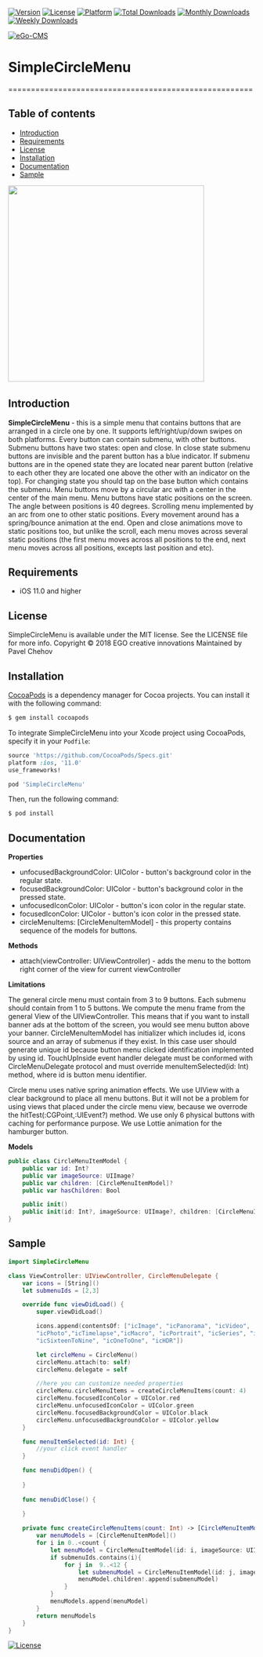 [![Version](https://img.shields.io/cocoapods/v/SimpleCircleMenu.svg?style=flat)](https://cocoapods.org/pods/SimpleCircleMenu)
[![License](https://img.shields.io/cocoapods/l/SimpleCircleMenu.svg?style=flat)](https://cocoapods.org/pods/SimpleCircleMenu)
[![Platform](https://img.shields.io/cocoapods/p/SimpleCircleMenu.svg?style=flat)](https://cocoapods.org/pods/SimpleCircleMenu)
[![Total Downloads](https://img.shields.io/cocoapods/dt/SimpleCircleMenu.svg?style=social)](http://cocoapods.org/pods/SimpleCircleMenu)
[![Monthly Downloads](https://img.shields.io/cocoapods/dm/SimpleCircleMenu.svg?style=social)](http://cocoapods.org/pods/SimpleCircleMenu)
[![Weekly Downloads](https://img.shields.io/cocoapods/dw/SimpleCircleMenu.svg?style=social)](http://cocoapods.org/pods/SimpleCircleMenu)

[![eGo-CMS](https://rawgithub.com/ego-cms/Resources/master/Badges_by_EGO/by_EGO.svg)](http://ego-cms.com/?utm_source=github)

# SimpleCircleMenu
======================================================

## Table of contents
* [Introduction](../..#introduction)
* [Requirements](../..#requirements)
* [License](../..#license)
* [Installation](../..#installation)
* [Documentation](../..#documentation)
* [Sample](../..#sample)

<img src="https://github.com/pavel-chehov/SimpleCircleMenu/blob/master/Resources/animation.gif" width="400"/>&nbsp;&nbsp;&nbsp;

Introduction
-----------

**SimpleCircleMenu** - this is a simple menu that contains buttons that are arranged in a circle one by one. It supports left/right/up/down swipes on both platforms. 
Every button can contain submenu, with other buttons. Submenu buttons have two states: open and close. In close state submenu buttons are invisible and the parent button has a blue indicator. If submenu buttons are in the opened state they are located near parent button (relative to each other they are located one above the other with an indicator on the top). For changing state you should tap on the base button which contains the submenu.
Menu buttons move by a circular arc with a center in the center of the main menu. Menu buttons have static positions on the screen. The angle between positions is 40 degrees. Scrolling menu implemented by an arc from one to other static positions. Every movement around has a spring/bounce animation at the end. Open and close animations move to static positions too, but unlike the scroll, each menu moves across several static positions (the first menu moves across all positions to the end, next menu moves across all positions, excepts last position and etc).

Requirements
-----------
- iOS 11.0 and higher

License
-----------

SimpleCircleMenu is available under the MIT license. See the LICENSE file for more info.
Copyright © 2018 EGO creative innovations
Maintained by Pavel Chehov

Installation
-----------

[CocoaPods](http://cocoapods.org) is a dependency manager for Cocoa projects. You can install it with the following command:

```bash
$ gem install cocoapods
```

To integrate SimpleCircleMenu into your Xcode project using CocoaPods, specify it in your `Podfile`:

```ruby
source 'https://github.com/CocoaPods/Specs.git'
platform :ios, '11.0'
use_frameworks!

pod 'SimpleCircleMenu'

```

Then, run the following command:

```bash
$ pod install
```

Documentation
-----------
      
**Properties**
* unfocusedBackgroundColor: UIColor - button's background color in the regular state.
* focusedBackgroundColor: UIColor - button's background color in the pressed state.
* unfocusedIconColor: UIColor - button's icon color in the regular state.
* focusedIconColor: UIColor - button's icon color in the pressed state.
* circleMenuItems: [CircleMenuItemModel] - this property contains sequence of the models for buttons.

**Methods**
* attach(viewController: UIViewController) - adds the menu to the bottom right corner of the view for current viewController 

**Limitations**

The general circle menu must contain from 3 to 9 buttons. Each submenu should contain from 1 to 5 buttons.
We compute the menu frame from the general View of the UIViewController. This means that if you want to install banner ads at the bottom of the screen, you would see menu button above your banner.
CircleMenuItemModel has initializer which includes id, icons source and an array of submenus if they exist. In this case user should generate unique id because button menu clicked identification implemented by using id. TouchUpInside event handler delegate must be conformed with CircleMenuDelegate protocol and must override menuItemSelected(id: Int) method, where id is button menu identifier.

Circle menu uses native spring animation effects. We use UIView with a clear background to place all menu buttons. But it will not be a problem for using views that placed under the circle menu view, because we overrode the hitTest(:CGPoint,:UIEvent?) method. We use only 6 physical buttons with caching for performance purpose. We use Lottie animation for the hamburger button.

**Models**
```swift
public class CircleMenuItemModel {
    public var id: Int?
    public var imageSource: UIImage?
    public var children: [CircleMenuItemModel]?
    public var hasChildren: Bool

    public init()
    public init(id: Int?, imageSource: UIImage?, children: [CircleMenuItemModel]? = nil)
}
```

Sample
-----------

```swift
import SimpleCircleMenu

class ViewController: UIViewController, CircleMenuDelegate {
    var icons = [String]()
    let submenuIds = [2,3]

    override func viewDidLoad() {
        super.viewDidLoad()

        icons.append(contentsOf: ["icImage", "icPanorama", "icVideo",
        "icPhoto","icTimelapse","icMacro", "icPortrait", "icSeries", "icTimer",
        "icSixteenToNine", "icOneToOne", "icHDR"])

        let circleMenu = CircleMenu()
        circleMenu.attach(to: self)
        circleMenu.delegate = self

        //here you can customize needed properties
        circleMenu.circleMenuItems = createCircleMenuItems(count: 4)
        circleMenu.focusedIconColor = UIColor.red
        circleMenu.unfocusedIconColor = UIColor.green
        circleMenu.focusedBackgroundColor = UIColor.black
        circleMenu.unfocusedBackgroundColor = UIColor.yellow
    }

    func menuItemSelected(id: Int) {
        //your click event handler
    }

    func menuDidOpen() {
         
    }
    
    func menuDidClose() {
        
    }

    private func createCircleMenuItems(count: Int) -> [CircleMenuItemModel] {
        var menuModels = [CircleMenuItemModel]()
        for i in 0..<count {
            let menuModel = CircleMenuItemModel(id: i, imageSource: UIImage.init(named: icons[i]))
            if submenuIds.contains(i){
                for j in  9..<12 {
                    let submenuModel = CircleMenuItemModel(id: j, imageSource: UIImage.init(named: icons[j]))
                    menuModel.children!.append(submenuModel)
                }
            }
            menuModels.append(menuModel)
        }
        return menuModels
    }
}
```

[![License](https://rawgit.com/ego-cms/Resources/master/License/license.svg)](LICENSE)
